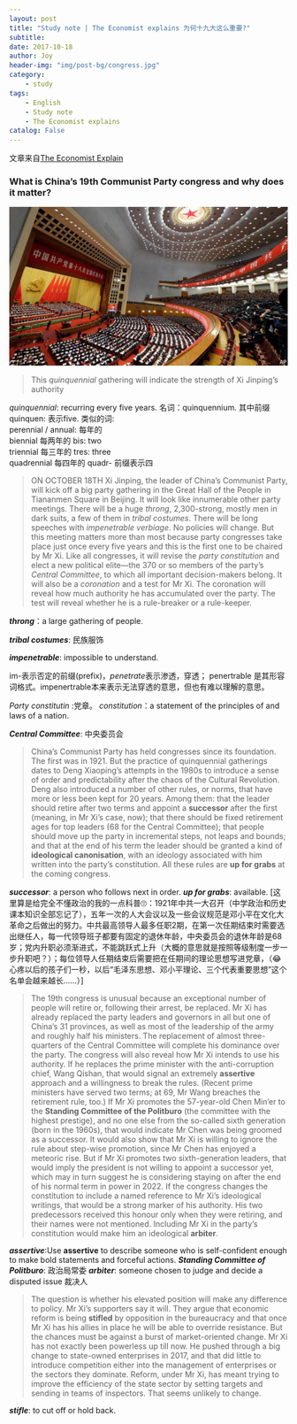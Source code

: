 ```yaml
---
layout: post
title: "Study note | The Economist explains 为何十九大这么重要?"
subtitle:
date: 2017-10-18
author: Joy
header-img: "img/post-bg/congress.jpg"
category:
    - study
tags:
    - English
    - Study note
    - The Economist explains
catalog: False
---
```


文章来自[The Economist Explain](https://www.economist.com/blogs/economist-explains/2017/10/economist-explains-11)

### What is China’s 19th Communist Party congress and why does it matter?
![](/img/in-post/post-communist-congress/congress.jpg)

> This *quinquennial* gathering will indicate the strength of Xi Jinping’s authority  

*quinquennial*: recurring every five years.  名词：quinquennium.  其中前缀quinquen: 表示five.
类似的词:  
perennial / annual: 每年的  
biennial 每两年的 bis: two  
triennial 每三年的 tres: three  
quadrennial 每四年的 quadr- 前缀表示四

> ON OCTOBER 18TH Xi Jinping, the leader of China’s Communist Party, will kick off a big party gathering in the Great Hall of the People in Tiananmen Square in Beijing. It will look like innumerable other party meetings. There will be a huge *throng*, 2,300-strong, mostly men in dark suits, a few of them in *tribal costumes*. There will be long speeches with *impenetrable verbiage*. No policies will change. But this meeting matters more than most because party congresses take place just once every five years and this is the first one to be chaired by Mr Xi. Like all congresses, it will revise the *party constitution* and elect a new political elite—the 370 or so members of the party’s *Central Committee*, to which all important decision-makers belong. It will also be a *coronation* and a test for Mr Xi. The coronation will reveal how much authority he has accumulated over the party. The test will reveal whether he is a rule-breaker or a rule-keeper.  

***throng***：a large gathering of people.

***tribal costumes***: 民族服饰

***impenetrable***: impossible to understand.

im-表示否定的前缀(prefix)，*penetrate*表示渗透，穿透； penertrable 是其形容词格式。impenertrable本来表示无法穿透的意思，但也有难以理解的意思。

*Party constitutin* :党章。 *constitution*：a statement of the principles of and laws of a nation.

***Central Committee***: 中央委员会

> China’s Communist Party has held congresses since its foundation. The first was in 1921. But the practice of quinquennial gatherings dates to Deng Xiaoping’s attempts in the 1980s to introduce a sense of order and predictability after the chaos of the Cultural Revolution. Deng also introduced a number of other rules, or norms, that have more or less been kept for 20 years. Among them: that the leader should retire after two terms and appoint a **successor** after the first (meaning, in Mr Xi’s case, now); that there should be fixed retirement ages for top leaders (68 for the Central Committee); that people should move up the party in incremental steps, not leaps and bounds; and that at the end of his term the leader should be granted a kind of **ideological canonisation**, with an ideology associated with him written into the party’s constitution. All these rules are **up for grabs** at the coming congress.  

***successor***: a person who follows next in order.
***up for grabs***: available.
[这里算是给完全不懂政治的我的一点科普🙄：1921年中共一大召开（中学政治和历史课本知识全部忘记了），五年一次的人大会议以及一些会议规范是邓小平在文化大革命之后做出的努力。中共最高领导人最多任职2期，在第一次任期结束时需要选出继任人，每一代领导班子都要有固定的退休年龄，中央委员会的退休年龄是68岁；党内升职必须渐进式，不能跳跃式上升（大概的意思就是按照等级制度一步一步升职吧？）；每位领导人任期结束后需要把在任期间的理论思想写进党章，（😂心疼以后的孩子们一秒，以后“毛泽东思想、邓小平理论、三个代表重要思想”这个名单会越来越长……）]

> The 19th congress is unusual because an exceptional number of people will retire or, following their arrest, be replaced. Mr Xi has already replaced the party leaders and governors in all but one of China’s 31 provinces, as well as most of the leadership of the army and roughly half his ministers. The replacement of almost three-quarters of the Central Committee will complete his dominance over the party. The congress will also reveal how Mr Xi intends to use his authority. If he replaces the prime minister with the anti-corruption chief, Wang Qishan, that would signal an extremely **assertive** approach and a willingness to break the rules. (Recent prime ministers have served two terms; at 69, Mr Wang breaches the retirement rule, too.) If Mr Xi promotes the 57-year-old Chen Min’er to the **Standing Committee of the Politburo** (the committee with the highest prestige), and no one else from the so-called sixth generation (born in the 1960s), that would indicate Mr Chen was being groomed as a successor. It would also show that Mr Xi is willing to ignore the rule about step-wise promotion, since Mr Chen has enjoyed a meteoric rise. But if Mr Xi promotes two sixth-generation leaders, that would imply the president is not willing to appoint a successor yet, which may in turn suggest he is considering staying on after the end of his normal term in power in 2022. If the congress changes the constitution to include a named reference to Mr Xi’s ideological writings, that would be a strong marker of his authority. His two predecessors received this honour only when they were retiring, and their names were not mentioned. Including Mr Xi in the party’s constitution would make him an ideological **arbiter**.  

***assertive***:Use **assertive** to describe someone who is self-confident enough to make bold statements and forceful actions.
***Standing Committee of Politburo***: 政治局常委
***arbiter***: someone chosen to judge and decide a disputed issue 裁决人

> The question is whether his elevated position will make any difference to policy. Mr Xi’s supporters say it will. They argue that economic reform is being **stifled** by opposition in the bureaucracy and that once Mr Xi has his allies in place he will be able to override resistance. But the chances must be against a burst of market-oriented change. Mr Xi has not exactly been powerless up till now. He pushed through a big change to state-owned enterprises in 2017, and that did little to introduce competition either into the management of enterprises or the sectors they dominate. Reform, under Mr Xi, has meant trying to improve the efficiency of the state sector by setting targets and sending in teams of inspectors. That seems unlikely to change.  

***stifle***: to cut off or hold back.
